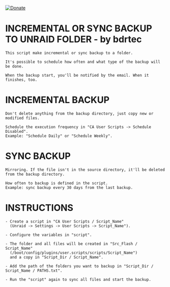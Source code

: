 [![Donate](https://img.shields.io/badge/Donate-PayPal-green.svg)](https://www.paypal.com/donate?business=QVR5JEKFBASVW&no_recurring=0&currency_code=USD)
# INCREMENTAL OR SYNC BACKUP TO UNRAID FOLDER - by bdrtec
	This script make incremental or sync backup to a folder.

	It's possible to schedule how often and what type of the backup will be done.

	When the backup start, you'll be notified by the email. When it finishes, too.

# INCREMENTAL BACKUP
	Don't delete anything from the backup directory, just copy new or modified files.
	
 	Schedule the execution frequency in "CA User Scripts -> Schedule Disabled".
	Example: "Schedule Daily" or "Schedule Weekly".

# SYNC BACKUP
	Mirroring. If the file isn't in the source directory, it'll be deleted from the backup directory.
	
	How often to backup is defined in the script.
	Example: sync backup every 30 days from the last backup.
			
# INSTRUCTIONS
	- Create a script in "CA User Scripts / Script_Name"
	  (Unraid -> Settings -> User Scripts -> Script_Name").

  	- Configure the variables in "script".

	- The folder and all files will be created in "Src_Flash / Script_Name"
	  (/boot/config/plugins/user.scripts/scripts/Script_Name")
	  and a copy in "Script_Dir / Script_Name".

	- Add the path of the folders you want to backup in "Script_Dir / Script_Name / PATHS.txt".

	- Run the "script" again to sync all files and start the backup.
